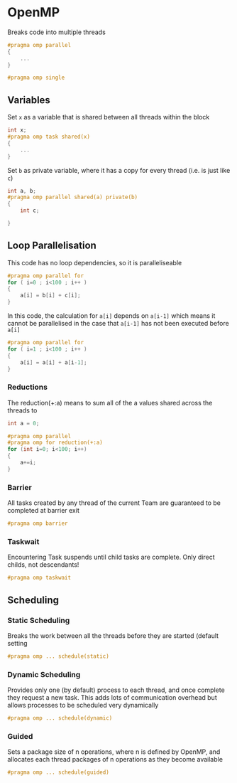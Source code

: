 # OpenMP

Breaks code into multiple threads
```c
#pragma omp parallel
{
	...
}

```

```c
#pragma omp single
```


## Variables

Set `x` as a variable that is shared between all threads within the block
```c
int x;
#pragma omp task shared(x)
{
	...
}
```


Set `b` as  private variable, where it has a copy for every thread (i.e. is just like `c`)
```c
int a, b;
#pragma omp parallel shared(a) private(b)
{
	int c;

}

```

## Loop Parallelisation

This code has no loop dependencies, so it is paralleliseable
```c
#pragma omp parallel for
for ( i=0 ; i<100 ; i++ )
{
	a[i] = b[i] + c[i];
}
```

In this code, the calculation for `a[i]` depends on `a[i-1]` which means it cannot be parallelised in the case that `a[i-1]` has not been executed before `a[i]`
```c
#pragma omp parallel for
for ( i=1 ; i<100 ; i++ )
{
	a[i] = a[i] + a[i-1];
}
```

### Reductions
The reduction(+:a) means to sum all of the a values shared across the threads to
```c
int a = 0;

#pragma omp parallel
#pragma omp for reduction(+:a)
for (int i=0; i<100; i++)
{
	a+=i;
}
```


### Barrier
All tasks created by any thread of the current Team are guaranteed to be completed at barrier exit
```c
#pragma omp barrier
```

### Taskwait
Encountering Task suspends until child tasks are complete. Only direct childs, not descendants!
```c
#pragma omp taskwait
```




## Scheduling
### Static Scheduling
Breaks the work between all the threads before they are started (default setting
```c
#pragma omp ... schedule(static)
```

### Dynamic Scheduling
Provides only one (by default) process to each thread, and once complete they request a new task.  This adds lots of communication overhead but allows processes to be scheduled very dynamically
```c
#pragma omp ... schedule(dynamic)
```

### Guided
Sets a package size of n operations, where n is defined by OpenMP, and allocates each thread packages of n operations as they become available
```c
#pragma omp ... schedule(guided)
```
